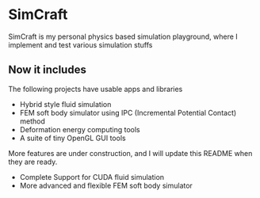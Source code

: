 # SimCraft

SimCraft is my personal physics based simulation playground, where I implement and test various simulation stuffs

## Now it includes

The following projects have usable apps and libraries
- Hybrid style fluid simulation 
- FEM soft body simulator using IPC (Incremental Potential Contact) method
- Deformation energy computing tools
- A suite of tiny OpenGL GUI tools

More features are under construction, and I will update this README when they are ready.

- Complete Support for CUDA fluid simulation
- More advanced and flexible FEM soft body simulator